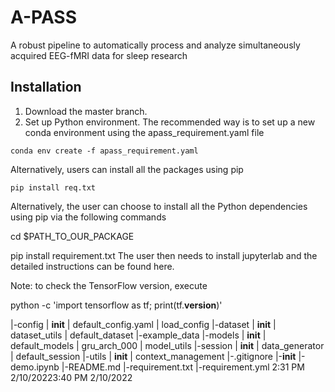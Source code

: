 # A-PASS
A robust pipeline to automatically process and analyze simultaneously acquired EEG-fMRI data for sleep research
## Installation
1. Download the master branch.
2. Set up Python environment.
  The recommended way is to set up a new conda environment using the apass_requirement.yaml file
  ```
  conda env create -f apass_requirement.yaml
  ```
  Alternatively, users can install all the packages using pip
  ```
  pip install req.txt
  ```
Alternatively, the user can choose to install all the Python dependencies using pip via the following commands

cd $PATH_TO_OUR_PACKAGE

pip install requirement.txt
The user then needs to install jupyterlab and the detailed instructions can be found here.

Note: to check the TensorFlow version, execute

python -c 'import tensorflow as tf; print(tf.__version__)'

|-config
|   __init__
|   default_config.yaml
|   load_config
|-dataset
|   __init__
|   dataset_utils
|   default_dataset
|-example_data
|-models
|   __init__
|   default_models
|   gru_arch_000
|   model_utils
|-session
|   __init__
|   data_generator
|   default_session
|-utils
|   __init__
|   context_management
|-.gitignore
|-__init__
|-demo.ipynb
|-README.md
|-requirement.txt
|-requirement.yml
2:31 PM 2/10/20223:40 PM 2/10/2022
